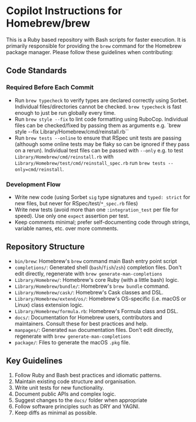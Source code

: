 # Copilot Instructions for Homebrew/brew

This is a Ruby based repository with Bash scripts for faster execution.
It is primarily responsible for providing the `brew` command for the Homebrew package manager.
Please follow these guidelines when contributing:

## Code Standards

### Required Before Each Commit

- Run `brew typecheck` to verify types are declared correctly using Sorbet.
  Individual files/directories cannot be checked.
  `brew typecheck` is fast enough to just be run globally every time.
- Run `brew style --fix` to lint code formatting using RuboCop.
  Individual files can be checked/fixed by passing them as arguments e.g. `brew style --fix Library/Homebrew/cmd/reinstall.rb``
- Run `brew tests --online` to ensure that RSpec unit tests are passing (although some online tests may be flaky so can be ignored if they pass on a rerun).
  Individual test files can be passed with `--only` e.g. to test `Library/Homebrew/cmd/reinstall.rb` with `Library/Homebrew/test/cmd/reinstall_spec.rb` run `brew tests --only=cmd/reinstall`.

### Development Flow

- Write new code (using Sorbet `sig` type signatures and `typed: strict` for new files, but never for RSpec/test/`*_spec.rb` files)
- Write new tests (avoid more than one `:integration_test` per file for speed).
  Use only one `expect` assertion per test.
- Keep comments minimal; prefer self-documenting code through strings, variable names, etc. over more comments.

## Repository Structure

- `bin/brew`: Homebrew's `brew` command main Bash entry point script
- `completions/`: Generated shell (`bash`/`fish`/`zsh`) completion files. Don't edit directly, regenerate with `brew generate-man-completions`
- `Library/Homebrew/`: Homebrew's core Ruby (with a little bash) logic.
- `Library/Homebrew/bundle/`: Homebrew's `brew bundle` command.
- `Library/Homebrew/cask/`: Homebrew's Cask classes and DSL.
- `Library/Homebrew/extend/os/`: Homebrew's OS-specific (i.e. macOS or Linux) class extension logic.
- `Library/Homebrew/formula.rb`: Homebrew's Formula class and DSL.
- `docs/`: Documentation for Homebrew users, contributors and maintainers. Consult these for best practices and help.
- `manpages/`: Generated `man` documentation files. Don't edit directly, regenerate with `brew generate-man-completions`
- `package/`: Files to generate the macOS `.pkg` file.

## Key Guidelines

1. Follow Ruby and Bash best practices and idiomatic patterns.
2. Maintain existing code structure and organisation.
3. Write unit tests for new functionality.
4. Document public APIs and complex logic.
5. Suggest changes to the `docs/` folder when appropriate
6. Follow software principles such as DRY and YAGNI.
7. Keep diffs as minimal as possible.
